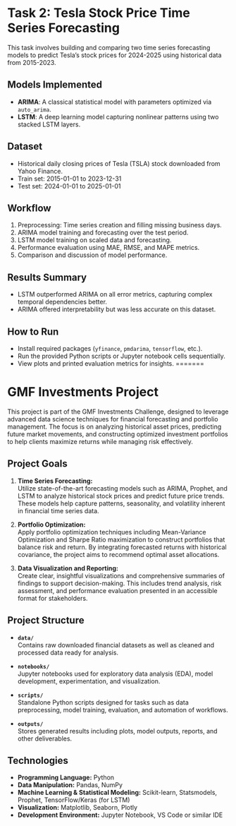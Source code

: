 # Task 2: Tesla Stock Price Time Series Forecasting

This task involves building and comparing two time series forecasting models to predict Tesla’s stock prices for 2024-2025 using historical data from 2015-2023.

## Models Implemented

- **ARIMA**: A classical statistical model with parameters optimized via `auto_arima`.
- **LSTM**: A deep learning model capturing nonlinear patterns using two stacked LSTM layers.

## Dataset

- Historical daily closing prices of Tesla (TSLA) stock downloaded from Yahoo Finance.
- Train set: 2015-01-01 to 2023-12-31
- Test set: 2024-01-01 to 2025-01-01

## Workflow

1. Preprocessing: Time series creation and filling missing business days.
2. ARIMA model training and forecasting over the test period.
3. LSTM model training on scaled data and forecasting.
4. Performance evaluation using MAE, RMSE, and MAPE metrics.
5. Comparison and discussion of model performance.

## Results Summary

- LSTM outperformed ARIMA on all error metrics, capturing complex temporal dependencies better.
- ARIMA offered interpretability but was less accurate on this dataset.

## How to Run

- Install required packages (`yfinance`, `pmdarima`, `tensorflow`, etc.).
- Run the provided Python scripts or Jupyter notebook cells sequentially.
- View plots and printed evaluation metrics for insights.
=======
# GMF Investments Project

This project is part of the GMF Investments Challenge, designed to leverage advanced data science techniques for financial forecasting and portfolio management. The focus is on analyzing historical asset prices, predicting future market movements, and constructing optimized investment portfolios to help clients maximize returns while managing risk effectively.

## Project Goals

1. **Time Series Forecasting:**  
   Utilize state-of-the-art forecasting models such as ARIMA, Prophet, and LSTM to analyze historical stock prices and predict future price trends. These models help capture patterns, seasonality, and volatility inherent in financial time series data.

2. **Portfolio Optimization:**  
   Apply portfolio optimization techniques including Mean-Variance Optimization and Sharpe Ratio maximization to construct portfolios that balance risk and return. By integrating forecasted returns with historical covariance, the project aims to recommend optimal asset allocations.

3. **Data Visualization and Reporting:**  
   Create clear, insightful visualizations and comprehensive summaries of findings to support decision-making. This includes trend analysis, risk assessment, and performance evaluation presented in an accessible format for stakeholders.

## Project Structure

- **`data/`**  
  Contains raw downloaded financial datasets as well as cleaned and processed data ready for analysis.

- **`notebooks/`**  
  Jupyter notebooks used for exploratory data analysis (EDA), model development, experimentation, and visualization.

- **`scripts/`**  
  Standalone Python scripts designed for tasks such as data preprocessing, model training, evaluation, and automation of workflows.

- **`outputs/`**  
  Stores generated results including plots, model outputs, reports, and other deliverables.

## Technologies

- **Programming Language:** Python  
- **Data Manipulation:** Pandas, NumPy  
- **Machine Learning & Statistical Modeling:** Scikit-learn, Statsmodels, Prophet, TensorFlow/Keras (for LSTM)  
- **Visualization:** Matplotlib, Seaborn, Plotly  
- **Development Environment:** Jupyter Notebook, VS Code or similar IDE
